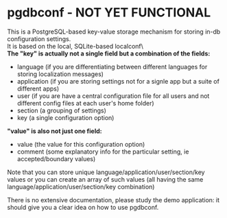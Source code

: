 # pgdbconf - NOT YET FUNCTIONAL
This is a PostgreSQL-based key-value storage mechanism for storing in-db configuration settings.\
It is based on the local, SQLite-based localconf\ 
\
**The "key" is actually not a single field but a combination of the fields:**
* language (if you are differentiating between different languages for storing localization messages)
* application (if you are storing settings not for a signle app but a suite of different apps)
* user (if you are have a central configuration file for all users and not different config files at each user's home folder)
* section (a grouping of settings)
* key (a single configuration option)

**"value" is also not just one field:**
* value (the value for this configuration option)
* comment (some explanatory info for the particular setting, ie accepted/boundary values)

Note that you can store unique language/application/user/section/key values or you can create an array of such values (all having the same language/application/user/section/key combination)

There is no extensive documentation, please study the demo application: it should give you a clear idea on how to use pgdbconf.
